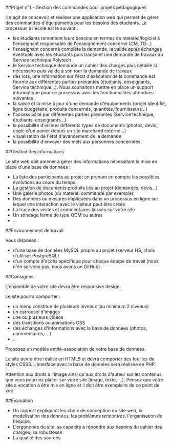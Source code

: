 ##Projet n°1 - Gestion des commandes pour projets pédagogiques

Il s'agit de concevoir et réaliser une application web qui permet de gérer des commandes d'équipements pour les besoins des étudiants. Le processus à l'école est le suivant :
* les étudiants remontent leurs besoins en termes de matériel/logiciel à l'enseignant responsable de l'enseignement concerné (CM, TD...)
* l'enseignant concerné complète la demande, la valide après échanges éventuels avec les étudiants puis transmet une demande de travaux au Service technique Polytech
* le Service technique demande un cahier des charges plus détaillé si nécessaire puis valide à son tour la demande de travaux
* dès lors, une information sur l'état d'exécution de la commande est fournie aux différentes parties prenantes (étudiants, enseignants, Service technique...). Nous souhaitons mettre en place un support informatique pour ce processus avec les fonctionnalités attendues suivantes :
* la saisie et la mise à jour d'une demande d'équipements (projet identifié, ligne budgétaire, produits concernés, quantités, fournisseurs...)
* l'accessibilité par différentes parties prenantes (Service technique, étudiants, enseignants...)
* la possibilité d'insérer différents types de documents (photos, devis, copie d'un panier depuis un site marchand externe...)
* visualisation de l'état d'avancement de la demande
* la possibilité d'envoyer des mels aux personnes concernées.


##Gestion des informations

Le site web doit amener à gérer des informations nécessitant la mise en place d'une base de données :
* La liste des participants au projet en prenant en compte les possibles évolutions au cours du temps
* La gestion de documents produits liés au projet (demandes, devis...)
* Une galerie photos (du matériel commandé par exemple)
* Des données ou mesures impliquées dans un processus en ligne sur lequel une interaction avec le visiteur peut être créée
* La trace des visites et commentaires laissés sur votre site
* Un sondage fermé de type QCM ou autres
* ...

##Environnement de travail

Vous disposez :
* d'une base de données MySQL propre au projet (serveur HS, choix d'utiliser PostgreSQL)
* d'un compte d'accès spécifique pour chaque équipe de travail (nous n'en servons pas, nous avons un GitHub)

##Consignes

L'ensemble de votre site devra être responsive design.

Le site pourra comporter :
* un menu constitué de plusieurs niveaux (au minimum 2 niveaux)
* un carrousel d'images
* une ou plusieurs vidéos
* des transitions ou animations CSS
* des échanges d'informations avec la base de données (photos, commentaires, ...)
* ...

Proposez un modèle entité-association de votre base de données.

Le site devra être réalisé en HTML5 et devra comporter des feuilles de styles CSS3. L'interface avec la base de données sera réalisée en PHP.

Attention aux droits à l'image ainsi qu'aux droits d'auteur sur les contenus que vous pourriez placer sur votre site (image, texte, ...). Pensez que votre site a vocation à être mis en ligne et il doit être exemplaire de ce point de vue.

##Évaluation

* Un rapport expliquant les choix de conception du site web, la modélisation des données, les problèmes rencontrés, l'organisation de l'équipe.
* L'ergonomie du site, sa capacité à répondre aux besoins du cahier des charges, sa robustesse.
* La qualité des sources.
